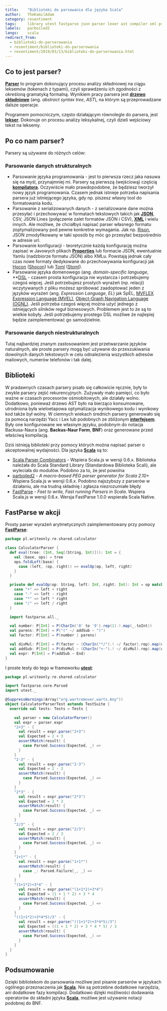 ```yaml
---
title:    "Biblioteki do parsowania dla języka Scala"
author:   TheKamilAdam
category: resentiment
tags:     library utest fastparse json parser lexer ast compiler xml properties interface dsl
labels:   parboiled2
langs:    scala
redirect_from:
  - biblioteki-do-parserowania
  - resentiment/biblioteki-do-parserowania
  - resentiment/2019/03/13/biblioteki-do-parserowania.html
---
```


## Co to jest parser?

**[Parser](/posts-by-tags/parser)** to program dokonujący procesu analizy składniowej na ciągu leksemów (tokenach z typami),
czyli sprawdzeniu ich zgodności z określoną gramatyką formalną.
Wynikiem pracy parsera jest **[drzewo składniowe](/posts-by-tags/ast)** (ang. *abstract syntax tree*, *AST*),
na którym są przeprowadzane dalsze operacje.

Programem pomocniczym, często działającym równolegle do parsera, jest **[lekser](/posts-by-tags/lexer)**.
Dokonuje on procesu analizy leksykalnej,
czyli dzieli wejściowy tekst na leksemy.

## Po co nam parser?
Parsery są używane do różnych celów:

### Parsowanie danych strukturalnych
* Parsowanie języka programowania -
jest to pierwsza rzecz jaka nasuwa się na myśl, przynajmniej mi.
Parsery są pierwszą (wejściową) częścią **[kompilatora](/posts-by-tags/compiler)**.
Oczywiście mało prawdopodobne, że będziesz tworzył nowy język programowania.
Czasem jednak istnieje potrzeba napisania parsera już istniejącego języka,
gdy np. piszesz własny tool do formatowania kodu.
* Parsowanie z serializowanych danych -
z serializowane dane można przesyłać i przechowywać w formatach tekstowych takich jak
**[JSON](/posts-by-tags/json)**, CSV, JSON Lines (połączenie zalet formatów JSON i CSV), **[XML](/posts-by-tags/xml)** i wielu innych.
Ale możliwe, że chciałbyś napisać parser własnego formatu zoptymalizowany pod pewne konkretne wymagania.
Jak np. [Rison](https://github.com/Hronom/jackson-dataformat-rison),
JSON zmodyfikowany w taki sposób by móc go przesyłać bezpośrednio w adresie url.
* Parsowanie konfiguracji -
teoretycznie każdą konfigurację można zapisać w Javowych plikach **[Properties](/posts-by-tags/properties)** lub formacie JSON,
ewentualnie Yamlu (nadzbiorze formatu JSON) albo XMLu.
Powstają jednak cały czas nowe formaty dedykowane do przechowywania konfiguracji jak
[Hocon](<https://github.com/lightbend/config>) ([Shocon](<https://github.com/jvican/stoml>))
lub
[Toml](<https://github.com/toml-lang/toml>) ([Stoml](<https://github.com/jvican/stoml>)).
* Parsowanie języka domenowego (ang. *domain-specific language*, **[DSL](/posts-by-tags/dsl**) -
czasem prosta konfiguracja nie wystarcza i potrzebujemy czegoś więcej.
Jeśli potrzebujesz prostych wyrażeń (np. relacji) wczytywanych z pliku możesz spróbować zaadoptować jeden z języków wyrażeń (ang. *Expression Language*, *EL*) jak
SpEL,
[MVFLEX Expression Language (MVEL)](<https://github.com/mvel/mvel>),
[Object-Graph Navigation Language (OGNL)](<https://github.com/apache/commons-ognl>).
Jeśli potrzeba czegoś więcej można użyć jednego z istniejących silników reguł biznesowych.
Problemem jest to że są to wielkie kobyły.
Jeśli potrzebujemy prostego DSL możliwe że najlepiej będzie zaimplementować go samodzielnie.

### Parsowanie danych niestrukturalnych

Tutaj najbardziej znanym zastosowaniem jest przetwarzanie języków naturalnych,
ale proste parsery mogą być używane do przeszukiwania dowolnych danych tekstowych w celu odnalezienia
wszystkich adresów mailowych, numerów telefonów i tak dalej.

## Biblioteki

W pradawnych czasach parsery pisało się całkowicie ręcznie, były to zwykle parsery zejść rekurencyjnych.
Zużywały mało pamięci, co było ważne w czasach procesorów ośmiobitowych, ale działały wolno.
Dodatkowo, ponieważ drzewo AST było na bierząco konsumowane,
utrodniona była wieloetapowa optymalizacja wynikowego kodu
i wynikowy kod także był wolny.
W ciemnych wiekach średnich parsery generowało się za pomocą narzędzi Yacc i Lex lub podobnych ze zbliżonym **[interfejsem](/posts-by-tags/interface)**.
Były one konfigurowane we własnym języku,
podobnym do notacja Backusa-Naura (ang. **Backus-Naur Form**, **BNF**)
oraz generowane przed właściwą kompilacją.

Dziś istnieją biblioteki przy pomocy których można napisać parser o akceptowalnej wydajności.
Dla języka **[Scala](/posts-by-langs/scala)** są to:

* [Scala Parser Combinators](<https://github.com/scala/scala-parser-combinators>) -
Wspiera Scala.js w wersji 0.6.x.
Biblioteka należała do Scala Standard Library (Standardowa Biblioteka Scali), ale wyleciała do modułów.
Podobno za to, że jest powolna
* [parboiled2](<https://github.com/sirthias/parboiled2>) -
*A macro-based PEG parser generator for Scala 2.10+*
Wspiera Scala.js w wersji 0.6.x.
Podobno najszybszy z parserów w działaniu, ale ma trudną składnię i zgłasza niezrozumiałe błędy
* [FastParse](<http://www.lihaoyi.com/fastparse/>) -
*Fast to write, Fast running Parsers in Scala*.
Wspiera Scala.js w wersji 0.6.x.
Wersja FastParse 1.0.0 wspierała Scala Native.

## FastParse w akcji

Prosty parser wyrażeń arytmetycznych zaimplementowany przy pomocy **[FastParse](/posts-by-tags/fastparse)**:
```scala
package pl.writeonly.re.shared.calculator

class CalculatorParser {
  def eval(tree: (Int, Seq[(String, Int)])): Int = {
    val (base, ops) = tree
    ops.foldLeft(base) {
      case (left, (op, right)) => evalOp(op, left, right)
    }
  }

  private def evalOp(op: String, left: Int, right: Int): Int = op match {
    case "+" => left + right
    case "-" => left - right
    case "*" => left * right
    case "/" => left / right
  }

  import fastparse.all._

  val number: P[Int] = P(CharIn('0' to '9').rep(1).!.map(_.toInt))
  val parens: P[Int] = P("(" ~/ addSub ~ ")")
  val factor: P[Int] = P(number | parens)

  val divMul: P[Int] = P(factor ~ (CharIn("*/").! ~/ factor).rep).map(eval)
  val addSub: P[Int] = P(divMul ~ (CharIn("+-").! ~/ divMul).rep).map(eval)
  val expr: P[Int] = P(addSub ~ End)
}
```
I proste testy do tego w frameworku **[utest](/posts-by-tags/utest)**:
```scala
package pl.writeonly.re.shared.calculator

import fastparse.core.Parsed
import utest._

@SuppressWarnings(Array("org.wartremover.warts.Any"))
object CalculatorParserTest extends TestSuite {
  override val tests: Tests = Tests {

    val parser = new CalculatorParser()
    val expr = parser.expr
    "2+3" - {
      val result = expr.parse("2+3")
      val Expected = 2 + 3
      assertMatch(result) {
        case Parsed.Success(Expected, _) =>
      }
    }
    "2-3" - {
      val result = expr.parse("2-3")
      val Expected = 2 - 3
      assertMatch(result) {
        case Parsed.Success(Expected, _) =>
      }
    }
    "2*3" - {
      val result = expr.parse("2*3")
      val Expected = 2 * 3
      assertMatch(result) {
        case Parsed.Success(Expected, _) =>
      }
    }
    "2/3" - {
      val result = expr.parse("2/3")
      val Expected = 2 / 3
      assertMatch(result) {
        case Parsed.Success(Expected, _) =>
      }
    }
    "1+1*" - {
      val result = expr.parse("1+1*")
      assertMatch(result) {
        case _: Parsed.Failure[_, _] =>
      }
    }
    "(1+1*2)+3*4" - {
      val result = expr.parse("(1+1*2)+3*4")
      val Expected = (1 + 1 * 2) + 3 * 4
      assertMatch(result) {
        case Parsed.Success(Expected, _) =>
      }
    }
    "((1+1*2)+3*4*5)/3" - {
      val result = expr.parse("((1+1*2)+3*4*5)/3")
      val Expected = ((1 + 1 * 2) + 3 * 4 * 5) / 3
      assertMatch(result) {
        case Parsed.Success(Expected, _) =>
      }
    }
  }
}
```

## Podsumowanie

Dzięki bibliotekom do parsowania możliwe jest pisanie parserów w językach ogólnego przeznaczenia jak **[Scala](/posts-by-langs/scala)**.
Nie są potrzebne dodatkowe narzędzia, ani dodatkowe fazy kompilacji.
Dodatkowo dzięki możliwości dodawania operatorów do składni języka **[Scala](/posts-by-langs/scala)**,
możliwe jest używanie notacji podobnej do BNF.
